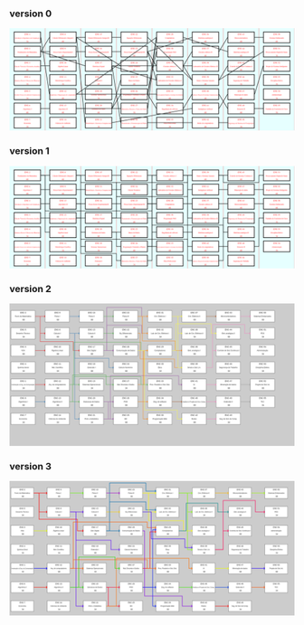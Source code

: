 ### version 0
![image](./v0.png)

### version 1
![image](./v1.png)

### version 2
![image](./v2.png)

### version 3
![image](./v3.png)
